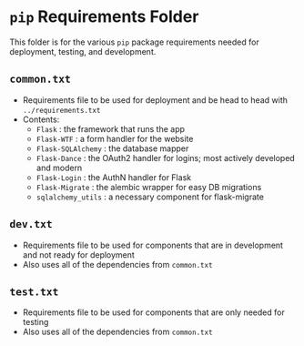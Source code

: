 # `pip` Requirements Folder #

This folder is for the various `pip` package requirements needed for deployment, testing, and development.


## `common.txt` ##
* Requirements file to be used for deployment and be head to head with `../requirements.txt`
* Contents:
	* `Flask` : the framework that runs the app
	* `Flask-WTF` : a form handler for the website
	* `Flask-SQLAlchemy` : the database mapper
	* `Flask-Dance` : the OAuth2 handler for logins; most actively developed and modern
	* `Flask-Login` : the AuthN handler for Flask
	* `Flask-Migrate` : the alembic wrapper for easy DB migrations
	* `sqlalchemy_utils` : a necessary component for flask-migrate

## `dev.txt` ##
* Requirements file to be used for components that are in development and not ready for deployment
* Also uses all of the dependencies from `common.txt`

## `test.txt` ##
* Requirements file to be used for components that are only needed for testing
* Also uses all of the dependencies from `common.txt`
